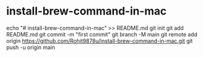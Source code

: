 # install-brew-command-in-mac

echo "# install-brew-command-in-mac" >> README.md
git init
git add README.md
git commit -m "first commit"
git branch -M main
git remote add origin https://github.com/Rohit9878u/install-brew-command-in-mac.git
git push -u origin main
